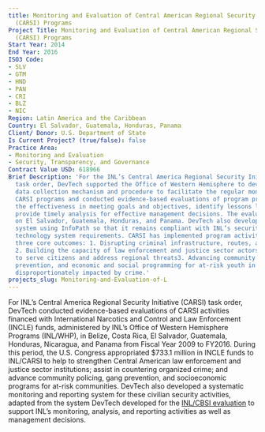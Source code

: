 ```yaml
---
title: Monitoring and Evaluation of Central American Regional Security Initiative
  (CARSI) Programs
Project Title: Monitoring and Evaluation of Central American Regional Security Initiative
  (CARSI) Programs
Start Year: 2014
End Year: 2016
ISO3 Code:
- SLV
- GTM
- HND
- PAN
- CRI
- BLZ
- NIC
Region: Latin America and the Caribbean
Country: El Salvador, Guatemala, Honduras, Panama
Client/ Donor: U.S. Department of State
Is Current Project? (true/false): false
Practice Area:
- Monitoring and Evaluation
- Security, Transparency, and Governance
Contract Value USD: 618966
Brief Description: 'For the INL’s Central America Regional Security Initiative (CARSI)
  task order, DevTech supported the Office of Western Hemisphere to develop a systematic
  data collection mechanism and procedure to facilitate the regular monitoring of
  CARSI programs and conducted evidence-based evaluations of program progress to determine
  the effectiveness in meeting goals and objectives, identify lessons learned, and
  provide timely analysis for effective management decisions. The evaluations focused
  on El Salvador, Guatemala, Honduras, and Panama. DevTech also developed the monitoring
  system using InfoPath so that it remains compliant with INL’s security and information
  technology system requirements. CARSI has implemented program activities aimed at
  three core outcomes: 1. Disrupting criminal infrastructure, routes, and networks;
  2. Building the capacity of law enforcement and justice sector actors and institutions
  to serve citizens and address regional threats3. Advancing community policing, gang
  prevention, and economic and social programming for at-risk youth in communities
  disproportionately impacted by crime.'
projects_slug: Monitoring-and-Evaluation-of-L
---
```


For INL’s Central America Regional Security Initiative (CARSI) task order, DevTech conducted evidence-based evaluations of CARSI activities financed with International Narcotics and Control and Law Enforcement (INCLE) funds, administered by INL’s Office of Western Hemisphere Programs (INL/WHP), in Belize, Costa Rica, El Salvador, Guatemala, Honduras, Nicaragua, and Panama from Fiscal Year 2009 to FY2016. During this period, the U.S. Congress appropriated $733.1 million in INCLE funds to INL/CARSI to help to strengthen Central American law enforcement and justice sector institutions; assist in countering organized crime; and advance community policing, gang prevention, and socioeconomic programs for at-risk communities. DevTech also developed a systematic monitoring and reporting system for these civilian security activities, adapted from the system DevTech developed for the [INL/CBSI evaluation](http://devtechsys.com/projects/Monitoring-and-Evaluation-of-t/) to support INL’s monitoring, analysis, and reporting activities as well as management decisions. 